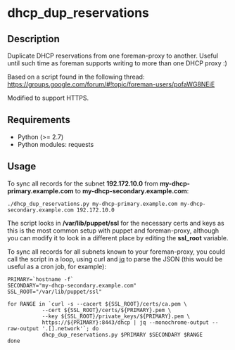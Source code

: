 # dhcp_dup_reservations

## Description

Duplicate DHCP reservations from one foreman-proxy to another. Useful until such time as foreman supports writing to more than one DHCP proxy :)

Based on a script found in the following thread: https://groups.google.com/forum/#!topic/foreman-users/pofaWG8NEiE

Modified to support HTTPS.

## Requirements

* Python (>= 2.7)
* Python modules: requests

## Usage

To sync all records for the subnet **192.172.10.0** from **my-dhcp-primary.example.com** to **my-dhcp-secondary.example.com**:

    ./dhcp_dup_reservations.py my-dhcp-primary.example.com my-dhcp-secondary.example.com 192.172.10.0

The script looks in **/var/lib/puppet/ssl** for the necessary certs and keys as this is the most common setup with puppet and foreman-proxy, although you can modify it to look in a different place by editing the **ssl_root** variable.

To sync all records for all subnets known to your foreman-proxy, you could call the script in a loop, using curl and [jq](https://stedolan.github.io/jq/) to parse the JSON (this would be useful as a cron job, for example):

    PRIMARY=`hostname -f`
    SECONDARY="my-dhcp-secondary.example.com"
    SSL_ROOT="/var/lib/puppet/ssl"
 
    for RANGE in `curl -s --cacert ${SSL_ROOT}/certs/ca.pem \
               --cert ${SSL_ROOT}/certs/${PRIMARY}.pem \
               --key ${SSL_ROOT}/private_keys/${PRIMARY}.pem \
               https://${PRIMARY}:8443/dhcp | jq --monochrome-output --raw-output '.[].network'`; do
               dhcp_dup_reservations.py $PRIMARY $SECONDARY $RANGE
    done

